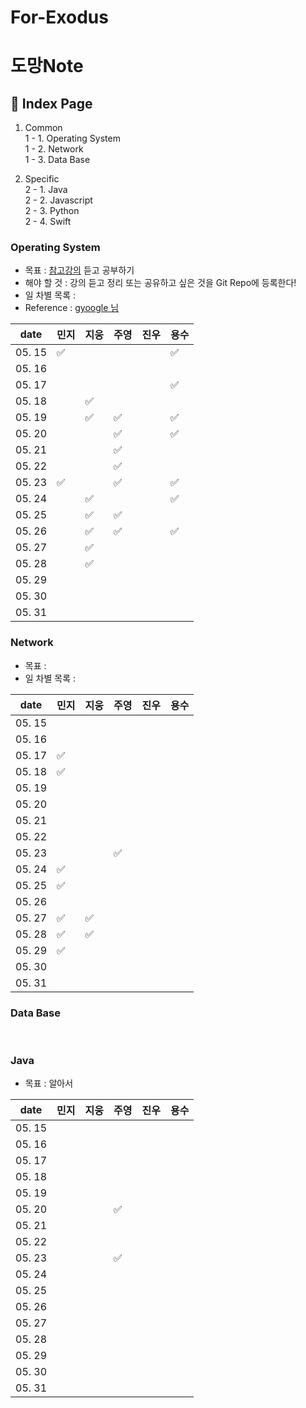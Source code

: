 # For-Exodus

# 도망Note

## 📓 Index Page
1. Common <br>
  1 - 1. Operating System <br> 
  1 - 2. Network <br>
  1 - 3. Data Base <br>
  
2. Specific <br>
  2 - 1. Java <br>
  2 - 2. Javascript <br>
  2 - 3. Python <br>
  2 - 4. Swift <br>
  
### Operating System
  - 목표 : [참고강의](https://www.inflearn.com/course/%EC%9A%B4%EC%98%81%EC%B2%B4%EC%A0%9C-%EA%B3%B5%EB%A3%A1%EC%B1%85-%EC%A0%84%EA%B3%B5%EA%B0%95%EC%9D%98#) 듣고 공부하기
  - 해야 할 것 : 강의 듣고 정리 또는 공유하고 싶은 것을 Git Repo에 등록한다!
  - 일 차별 목록 : 
  - Reference : [gyoogle 님](https://gyoogle.dev/blog/)

| date   | 민지 | 지웅 | 주영 | 진우 | 용수 |
| ------ |  ----- | ---- | ---- | ---- | ---- |
| 05. 15 |  ✅ |  |  | | ✅ |
| 05. 16 |   |  |  | | |
| 05. 17 |   |  |  | | ✅ |
| 05. 18 |   | ✅ |  | | |
| 05. 19 |   | ✅ | ✅ | | ✅ |
| 05. 20 |   |  | ✅ | | ✅ |
| 05. 21 |   |  | ✅ | | |
| 05. 22 |   |  | ✅ | | |
| 05. 23 | ✅ |  | ✅ |  | ✅ |
| 05. 24 |   | ✅ |  |  | ✅ |
| 05. 25 |   | ✅ | ✅ |  |  |
| 05. 26 |   | ✅ | ✅ |  | ✅ |
| 05. 27 |   | ✅ |  |  |  |
| 05. 28 |   | ✅ |  |  |  |
| 05. 29 |   |  |  |  |  |
| 05. 30 |   |  |  |  |  |
| 05. 31 |   |  |  |  |  |


### Network
  - 목표 : 
  - 일 차별 목록 : 

| date   |   민지  |  지웅 |  주영 |  진우 |  용수 |
| ------ |  ----- | ---- | ---- | ---- | ---- |
| 05. 15 |        |      |      |      |      |
| 05. 16 |        |      |      |      |      |
| 05. 17 | ✅       |      |      |      |      |
| 05. 18 | ✅       |      |      |      |      |
| 05. 19 |        |      |      |      |      |
| 05. 20 |        |      |      |      |      |
| 05. 21 |        |      |      |      |      |
| 05. 22 |        |      |      |      |      |
| 05. 23 |        |      |  ✅    |      |      |
| 05. 24 |   ✅     |      |      |      |      |
| 05. 25 |    ✅    |      |      |      |      |
| 05. 26 |        |      |      |      |      |
| 05. 27 |    ✅    | ✅     |      |      |      |
| 05. 28 |    ✅    |   ✅  |      |      |      |
| 05. 29 |    ✅    |      |      |      |      |
| 05. 30 |        |      |      |      |      |
| 05. 31 |        |      |      |      |      |


### Data Base
<br>

### Java 
  - 목표 : 알아서 

| date   |   민지  |  지웅 |  주영 |  진우 |  용수 |
| ------ |  ----- | ---- | ---- | ---- | ---- |
| 05. 15 |        |      |      |      |      |
| 05. 16 |        |      |      |      |      |
| 05. 17 |      |      |      |      |      |
| 05. 18 |       |      |      |      |      |
| 05. 19 |        |      |      |      |      |
| 05. 20 |        |      | ✅ |      |      |
| 05. 21 |        |      |      |      |      |
| 05. 22 |        |      |      |      |      |
| 05. 23 |        |      | ✅     |      |      |
| 05. 24 |        |      |      |      |      |
| 05. 25 |        |      |      |      |      |
| 05. 26 |        |      |      |      |      |
| 05. 27 |        |      |      |      |      |
| 05. 28 |        |      |      |      |      |
| 05. 29 |        |      |      |      |      |
| 05. 30 |        |      |      |      |      |
| 05. 31 |        |      |      |      |      |
